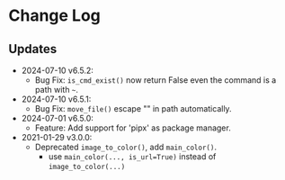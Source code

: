 # Change Log
## Updates
* 2024-07-10 v6.5.2:
    * Bug Fix: `is_cmd_exist()` now return False even the command is a path with `~`.
* 2024-07-10 v6.5.1:
    * Bug Fix: `move_file()` escape "\" in path automatically.
* 2024-07-01 v6.5.0:
    * Feature: Add support for 'pipx' as package manager.
* 2021-01-29 v3.0.0:
    * Deprecated `image_to_color()`, add `main_color()`.
        * use `main_color(..., is_url=True)` instead of `image_to_color(...)`
